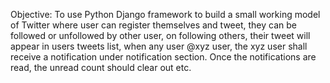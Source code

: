 Objective: To use Python Django framework to build a small working model of Twitter where user can register themselves and tweet, they can be followed or unfollowed by other user, on following others, their tweet will appear in users tweets list, when any user @xyz user, the xyz user shall receive a notification under notification section. Once the notifications are read, the unread count should clear out etc.